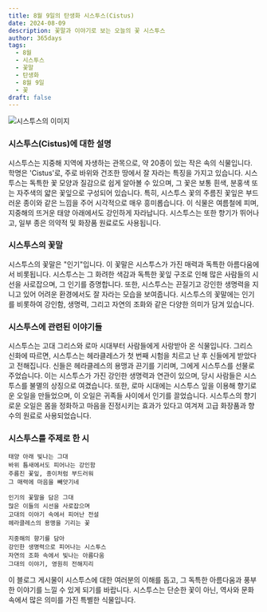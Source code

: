 ```yaml
---
title: 8월 9일의 탄생화 시스투스(Cistus)
date: 2024-08-09
description: 꽃말과 이야기로 보는 오늘의 꽃 시스투스
author: 365days
tags:
  - 8월
  - 시스투스
  - 꽃말
  - 탄생화
  - 8월 9일
  - 꽃
draft: false
---
```



![시스투스의 이미지](https://cdn.pixabay.com/photo/2020/04/13/16/49/laden-5039229_640.jpg#center)


### 시스투스(Cistus)에 대한 설명

시스투스는 지중해 지역에 자생하는 관목으로, 약 20종이 있는 작은 속의 식물입니다. 학명은 'Cistus'로, 주로 바위와 건조한 땅에서 잘 자라는 특징을 가지고 있습니다. 시스투스는 독특한 꽃 모양과 질감으로 쉽게 알아볼 수 있으며, 그 꽃은 보통 흰색, 분홍색 또는 자주색의 얇은 꽃잎으로 구성되어 있습니다. 특히, 시스투스 꽃의 주름진 꽃잎은 부드러운 종이와 같은 느낌을 주어 시각적으로 매우 흥미롭습니다. 이 식물은 여름철에 피며, 지중해의 뜨거운 태양 아래에서도 강인하게 자라납니다. 시스투스는 또한 향기가 뛰어나고, 일부 종은 의약적 및 화장품 원료로도 사용됩니다.

### 시스투스의 꽃말

시스투스의 꽃말은 "인기"입니다. 이 꽃말은 시스투스가 가진 매력과 독특한 아름다움에서 비롯됩니다. 시스투스는 그 화려한 색감과 독특한 꽃잎 구조로 인해 많은 사람들의 시선을 사로잡으며, 그 인기를 증명합니다. 또한, 시스투스는 끈질기고 강인한 생명력을 지니고 있어 어려운 환경에서도 잘 자라는 모습을 보여줍니다. 시스투스의 꽃말에는 인기를 비롯하여 강인함, 생명력, 그리고 자연의 조화와 같은 다양한 의미가 담겨 있습니다.

### 시스투스에 관련된 이야기들

시스투스는 고대 그리스와 로마 시대부터 사람들에게 사랑받아 온 식물입니다. 그리스 신화에 따르면, 시스투스는 헤라클레스가 첫 번째 시험을 치르고 난 후 신들에게 받았다고 전해집니다. 신들은 헤라클레스의 용맹과 끈기를 기리며, 그에게 시스투스를 선물로 주었습니다. 이는 시스투스가 가진 강인한 생명력과 연관이 있으며, 당시 사람들은 시스투스를 불멸의 상징으로 여겼습니다. 또한, 로마 시대에는 시스투스 잎을 이용해 향기로운 오일을 만들었으며, 이 오일은 귀족들 사이에서 인기를 끌었습니다. 시스투스의 향기로운 오일은 몸을 정화하고 마음을 진정시키는 효과가 있다고 여겨져 고급 화장품과 향수의 원료로 사용되었습니다.

### 시스투스를 주제로 한 시

	태양 아래 빛나는 그대
	바위 틈새에서도 피어나는 강인함
	주름진 꽃잎, 종이처럼 부드러워
	그 매력에 마음을 빼앗기네
	
	인기의 꽃말을 담은 그대
	많은 이들의 시선을 사로잡으며
	고대의 이야기 속에서 피어난 전설
	헤라클레스의 용맹을 기리는 꽃
	
	지중해의 향기를 담아
	강인한 생명력으로 피어나는 시스투스
	자연의 조화 속에서 빛나는 아름다움
	그대의 이야기, 영원히 전해지리

이 블로그 게시물이 시스투스에 대한 여러분의 이해를 돕고, 그 독특한 아름다움과 풍부한 이야기를 느낄 수 있게 되기를 바랍니다. 시스투스는 단순한 꽃이 아닌, 역사와 문화 속에서 많은 의미를 가진 특별한 식물입니다.
